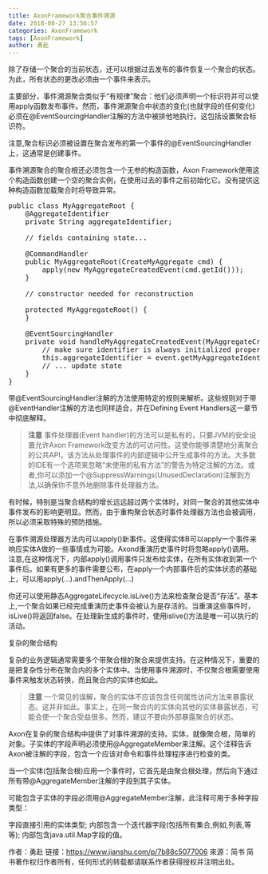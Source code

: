 ```yaml
---
title: AxonFramework聚合事件溯源
date: 2018-08-27 13:56:57
categories: AxonFramework
tags: [AxonFramework]
author: 勇赴
---
```


除了存储一个聚合的当前状态，还可以根据过去发布的事件恢复一个聚合的状态。为此，所有状态的更改必须由一个事件来表示。

<!-- more -->

主要部分，事件溯源聚合类似于“有规律”聚合：他们必须声明一个标识符并可以使用apply函数发布事件。然而，事件溯源聚合中状态的变化(也就字段的任何变化)必须在@EventSourcingHandler注解的方法中被排他地执行。这包括设置聚合标识符。

注意,聚合标识必须被设置在聚合发布的第一个事件的@EventSourcingHandler上，这通常是创建事件。

事件溯源聚合的聚合根还必须包含一个无参的构造函数，Axon Framework使用这个构造函数创建一个空的聚合实例，在使用过去的事件之前初始化它。没有提供这种构造函数加载聚合时将导致异常。

<pre>
public class MyAggregateRoot {
    @AggregateIdentifier
    private String aggregateIdentifier;
    
    // fields containing state...
    
    @CommandHandler
    public MyAggregateRoot(CreateMyAggregate cmd) {
        apply(new MyAggregateCreatedEvent(cmd.getId()));
    }
    
    // constructor needed for reconstruction
    
    protected MyAggregateRoot() {
    }
    
    @EventSourcingHandler
    private void handleMyAggregateCreatedEvent(MyAggregateCreatedEvent event) {
        // make sure identifier is always initialized properly
        this.aggregateIdentifier = event.getMyAggregateIdentifier();
        // ... update state
    }
}
</pre>

带@EventSourcingHandler注解的方法使用特定的规则来解析。这些规则对于带@EventHandler注解的方法也同样适合，并在Defining Event Handlers这一章节中彻底解释。

><b>注意</b>
事件处理器(Event handler)的方法可以是私有的，只要JVM的安全设置允许Axon Framework改变方法的可访问性。这使你能够清楚地分离聚合的公共API，该方法从处理事件的内部逻辑中公开生成事件的方法。大多数的IDE有一个选项来忽略“未使用的私有方法”的警告为特定注解的方法。或者,你可以添加一个@SuppressWarnings(UnusedDeclaration)注解到方法,以确保你不意外地删除事件处理器方法。

有时候，特别是当聚合结构的增长远远超过两个实体时，对同一聚合的其他实体中事件发布的影响更明显。然而，由于重构聚合状态时事件处理器方法也会被调用，所以必须采取特殊的预防措施。

在事件溯源处理器方法内可以apply()新事件。这使得实体B可以apply一个事件来响应实体A做的一些事情成为可能。Axond重演历史事件时将忽略apply()调用。注意,在这种情况下，内部apply()调用事件只发布给实体，在所有实体收到第一个事件后。如果有更多的事件需要公布，在apply一个内部事件后的实体状态的基础上，可以用apply(...).andThenApply(...)

你还可以使用静态AggregateLifecycle.isLive()方法来检查聚合是否“存活”。基本上,一个聚合如果已经完成重演历史事件会被认为是存活的。当重演这些事件时，isLive()将返回false。在处理新生成的事件时，使用islive()方法是唯一可以执行的活动。

复杂的聚合结构

复杂的业务逻辑通常需要多个带聚合根的聚合来提供支持。在这种情况下，重要的是把复杂性分布在聚合内的多个实体中。当使用事件溯源时，不仅聚合根需要使用事件来触发状态转换，而且聚合内的实体也如此。

><b>注意</b>
一个常见的误解，聚合的实体不应该包含任何属性访问方法来暴露状态。这并非如此。事实上，在同一聚合内的实体向其他的实体暴露状态，可能会使一个聚合受益很多。然而，建议不要向外部暴露聚合的状态。

Axon在复杂的聚合结构中提供了对事件溯源的支持。实体，就像聚合根，简单的对象。子实体的字段声明必须使用@AggregateMember来注解。这个注释告诉Axon被注解的字段，包含一个应该对命令和事件处理程序进行检查的类。

当一个实体(包括聚合根)应用一个事件时，它首先是由聚合根处理，然后向下通过所有带@AggregateMember注解的字段到其子实体。

可能包含子实体的字段必须用@AggregateMember注解，此注释可用于多种字段类型：

字段直接引用的实体类型;
内部包含一个迭代器字段(包括所有集合,例如,列表,等等);
内部包含java.util.Map字段的值。

作者：勇赴
链接：https://www.jianshu.com/p/7b88c5077006
來源：简书
简书著作权归作者所有，任何形式的转载都请联系作者获得授权并注明出处。

